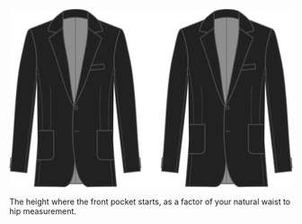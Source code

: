 
![Hoogte voorzak](frontpocketheight.svg)

The height where the front pocket starts, as a factor of your natural waist to hip measurement.